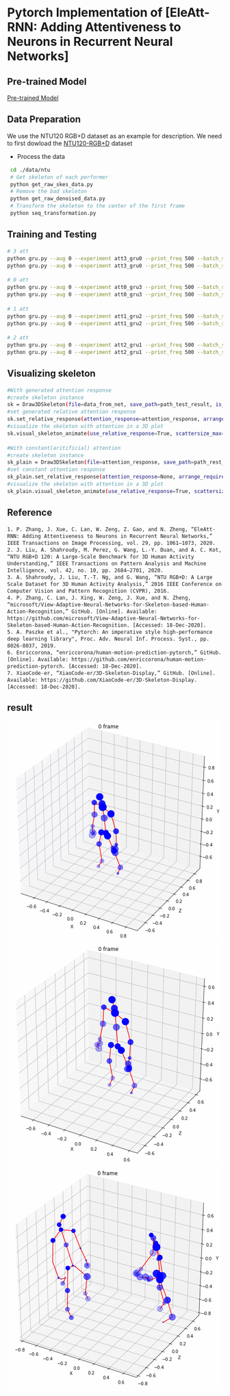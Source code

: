 # Pytorch Implementation of [EleAtt-RNN: Adding Attentiveness to Neurons in Recurrent Neural Networks]

## Pre-trained Model

[Pre-trained Model](https://drive.google.com/drive/folders/1-859NwPYWt2UQoNpCdxwo5gn2QLsj5YV?usp=sharing)

## Data Preparation

We use the NTU120 RGB+D dataset as an example for description. We need to first dowload the [NTU120-RGB+D](https://github.com/shahroudy/NTURGB-D) dataset

- Process the data
```bash
 cd ./data/ntu
 # Get skeleton of each performer
 python get_raw_skes_data.py
 # Remove the bad skeleton 
 python get_raw_denoised_data.py
 # Transform the skeleton to the center of the first frame
 python seq_transformation.py
```


## Training and Testing

```bash
# 3 att
python gru.py --aug 0 --experiment att3_gru0 --print_freq 500 --batch_size 256 --lr 0.005 --train 1 --max_epoches 100 --att 3
python gru.py --aug 0 --experiment att3_gru0 --print_freq 500 --batch_size 256 --lr 0.005 --train 0 --max_epoches 1 --att 3

# 0 att
python gru.py --aug 0 --experiment att0_gru3 --print_freq 500 --batch_size 256 --lr 0.005 --train 1 --max_epoches 100
python gru.py --aug 0 --experiment att0_gru3 --print_freq 500 --batch_size 256 --lr 0.005 --train 0 --max_epoches 1

# 1 att
python gru.py --aug 0 --experiment att1_gru2 --print_freq 500 --batch_size 256 --lr 0.005 --train 1 --max_epoches 100 --att 1
python gru.py --aug 0 --experiment att1_gru2 --print_freq 500 --batch_size 256 --lr 0.005 --train 0 --max_epoches 1 --att 1

# 2 att
python gru.py --aug 0 --experiment att2_gru1 --print_freq 500 --batch_size 256 --lr 0.005 --train 1 --max_epoches 100 --att 2
python gru.py --aug 0 --experiment att2_gru1 --print_freq 500 --batch_size 256 --lr 0.005 --train 0 --max_epoches 1 --att 2
```

## Visualizing skeleton

```bash
#With generated attention response
#create skeleton instance
sk = Draw3DSkeleton(file=data_from_net, save_path=path_test_result, is_file_txt=False)
#set generated relative attention response
sk.set_relative_response(attention_response=attention_response, arrange_required=True)
#visualize the skeleton with attention in a 3D plot
sk.visual_skeleton_animate(use_relative_response=True, scattersize_max=300, sleep_time=0.1, is_image_save=True, skeleton_color='r', joint_color='blue')

#With constant(aritificial) attention
#create skeleton instance
sk_plain = Draw3DSkeleton(file=attention_response, save_path=path_rest_result_plain, is_file_txt=False) 
#set constant attention response
sk_plain.set_relative_response(attention_response=None, arrange_required=False)
#visualize the skeleton with attention in a 3D plot
sk_plain.visual_skeleton_animate(use_relative_response=True, scattersize_max=50, sleep_time=0.5, is_image_save=True, skeleton_color='r', joint_color='blue')
```

## Reference


```
1. P. Zhang, J. Xue, C. Lan, W. Zeng, Z. Gao, and N. Zheng, “EleAtt-RNN: Adding Attentiveness to Neurons in Recurrent Neural Networks,” IEEE Transactions on Image Processing, vol. 29, pp. 1061–1073, 2020. 
2. J. Liu, A. Shahroudy, M. Perez, G. Wang, L.-Y. Duan, and A. C. Kot, “NTU RGB+D 120: A Large-Scale Benchmark for 3D Human Activity Understanding,” IEEE Transactions on Pattern Analysis and Machine Intelligence, vol. 42, no. 10, pp. 2684–2701, 2020. 
3. A. Shahroudy, J. Liu, T.-T. Ng, and G. Wang, “NTU RGB+D: A Large Scale Dataset for 3D Human Activity Analysis,” 2016 IEEE Conference on Computer Vision and Pattern Recognition (CVPR), 2016. 
4. P. Zhang, C. Lan, J. Xing, W. Zeng, J. Xue, and N. Zheng, “microsoft/View-Adaptive-Neural-Networks-for-Skeleton-based-Human-Action-Recognition,” GitHub. [Online]. Available: https://github.com/microsoft/View-Adaptive-Neural-Networks-for-Skeleton-based-Human-Action-Recognition. [Accessed: 18-Dec-2020]. 
5. A. Paszke et al., "Pytorch: An imperative style high-performance deep learning library", Proc. Adv. Neural Inf. Process. Syst., pp. 8026-8037, 2019.
6. Enriccorona, “enriccorona/human-motion-prediction-pytorch,” GitHub. [Online]. Available: https://github.com/enriccorona/human-motion-prediction-pytorch. [Accessed: 18-Dec-2020]. 
7. XiaoCode-er, “XiaoCode-er/3D-Skeleton-Display,” GitHub. [Online]. Available: https://github.com/XiaoCode-er/3D-Skeleton-Display. [Accessed: 18-Dec-2020]. 
```

## result
![result1](https://github.com/jongwoopark7978/rnn_visual/blob/main/result/wave_hands.gif)
![result2](https://github.com/jongwoopark7978/rnn_visual/blob/main/result/rub_two_hands.gif)
![result3](https://github.com/jongwoopark7978/rnn_visual/blob/main/result/give_something_to_eachother.gif)

